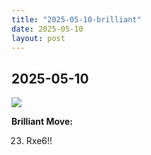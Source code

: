 ```yaml
---
title: "2025-05-10-brilliant"
date: 2025-05-10
layout: post
---
```


## 2025-05-10

![](/RecordMyBrilliancy/images/2025-05-10-brilliant.png)

**Brilliant Move:**

23. Rxe6!!
